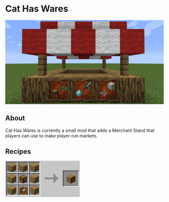 # Cat Has Wares

<!-- ![Merchant Stands](https://gitlab.com/rorazoro/cat-has-wares/-/blob/master/images/merchantstands1.png) -->
![Merchant Stands](images/merchantstands1.png)


## About
Cat Has Wares is currently a small mod that adds a Merchant Stand that players can use to make player-run markets.

## Recipes
<!-- ![Recipe 1](https://gitlab.com/rorazoro/cat-has-wares/-/blob/master/images/recipe1.png) -->
![Recipe 1](images/recipe1.png)